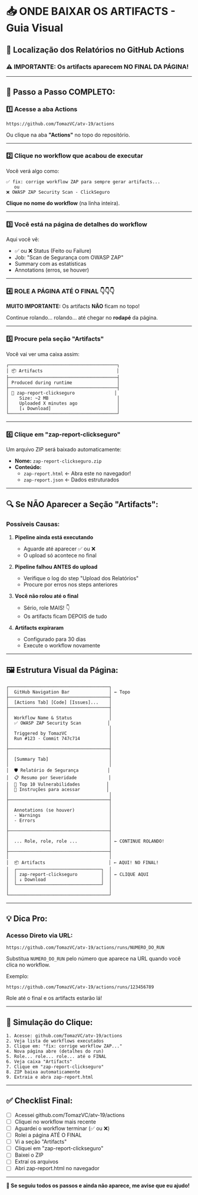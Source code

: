 # 📥 ONDE BAIXAR OS ARTIFACTS - Guia Visual

## 🎯 Localização dos Relatórios no GitHub Actions

### ⚠️ IMPORTANTE: Os artifacts aparecem NO FINAL DA PÁGINA!

---

## 📍 Passo a Passo COMPLETO:

### **1️⃣ Acesse a aba Actions**
```
https://github.com/TomazVC/atv-19/actions
```
Ou clique na aba **"Actions"** no topo do repositório.

---

### **2️⃣ Clique no workflow que acabou de executar**

Você verá algo como:
```
✅ fix: corrige workflow ZAP para sempre gerar artifacts...
   ou
❌ OWASP ZAP Security Scan - ClickSeguro
```

**Clique no nome do workflow** (na linha inteira).

---

### **3️⃣ Você está na página de detalhes do workflow**

Aqui você vê:
- ✅ ou ❌ Status (Feito ou Failure)
- Job: "Scan de Segurança com OWASP ZAP"
- Summary com as estatísticas
- Annotations (erros, se houver)

---

### **4️⃣ ROLE A PÁGINA ATÉ O FINAL** 👇👇👇

**MUITO IMPORTANTE:** Os artifacts **NÃO** ficam no topo!

Continue rolando... rolando... até chegar no **rodapé** da página.

---

### **5️⃣ Procure pela seção "Artifacts"**

Você vai ver uma caixa assim:

```
┌─────────────────────────────────────────┐
│ 📦 Artifacts                            │
├─────────────────────────────────────────┤
│ Produced during runtime                 │
├─────────────────────────────────────────┤
│ 📄 zap-report-clickseguro               │
│    Size: ~2 MB                          │
│    Uploaded X minutes ago               │
│    [↓ Download]                         │
└─────────────────────────────────────────┘
```

---

### **6️⃣ Clique em "zap-report-clickseguro"**

Um arquivo ZIP será baixado automaticamente:
- **Nome:** `zap-report-clickseguro.zip`
- **Conteúdo:**
  - `zap-report.html` ← Abra este no navegador!
  - `zap-report.json` ← Dados estruturados

---

## 🔍 Se NÃO Aparecer a Seção "Artifacts":

### Possíveis Causas:

1. **Pipeline ainda está executando**
   - Aguarde até aparecer ✅ ou ❌
   - O upload só acontece no final

2. **Pipeline falhou ANTES do upload**
   - Verifique o log do step "Upload dos Relatórios"
   - Procure por erros nos steps anteriores

3. **Você não rolou até o final**
   - Sério, role MAIS! 👇
   - Os artifacts ficam DEPOIS de tudo

4. **Artifacts expiraram**
   - Configurado para 30 dias
   - Execute o workflow novamente

---

## 🖼️ Estrutura Visual da Página:

```
┌──────────────────────────────────────┐
│  GitHub Navigation Bar               │ ← Topo
├──────────────────────────────────────┤
│  [Actions Tab] [Code] [Issues]...    │
├──────────────────────────────────────┤
│                                      │
│  Workflow Name & Status              │
│  ✅ OWASP ZAP Security Scan          │
│                                      │
│  Triggered by TomazVC                │
│  Run #123 · Commit 747c714           │
│                                      │
├──────────────────────────────────────┤
│                                      │
│  [Summary Tab]                       │
│                                      │
│  🛡️ Relatório de Segurança           │
│  📋 Resumo por Severidade            │
│  🎯 Top 10 Vulnerabilidades          │
│  📄 Instruções para acessar          │
│                                      │
├──────────────────────────────────────┤
│                                      │
│  Annotations (se houver)             │
│  - Warnings                          │
│  - Errors                            │
│                                      │
├──────────────────────────────────────┤
│                                      │
│  ... Role, role, role ...            │ ← CONTINUE ROLANDO!
│                                      │
├──────────────────────────────────────┤
│                                      │
│  📦 Artifacts                        │ ← AQUI! NO FINAL!
│  ┌────────────────────────────────┐  │
│  │ zap-report-clickseguro         │  │ ← CLIQUE AQUI
│  │ ↓ Download                     │  │
│  └────────────────────────────────┘  │
│                                      │
└──────────────────────────────────────┘
```

---

## 💡 Dica Pro:

### Acesso Direto via URL:

```
https://github.com/TomazVC/atv-19/actions/runs/NUMERO_DO_RUN
```

Substitua `NUMERO_DO_RUN` pelo número que aparece na URL quando você clica no workflow.

Exemplo:
```
https://github.com/TomazVC/atv-19/actions/runs/123456789
```

Role até o final e os artifacts estarão lá!

---

## 🎥 Simulação do Clique:

```
1. Acesse: github.com/TomazVC/atv-19/actions
2. Veja lista de workflows executados
3. Clique em: "fix: corrige workflow ZAP..."
4. Nova página abre (detalhes do run)
5. Role... role... role... até o FINAL
6. Veja caixa "Artifacts"
7. Clique em "zap-report-clickseguro"
8. ZIP baixa automaticamente
9. Extraia e abra zap-report.html
```

---

## ✅ Checklist Final:

- [ ] Acessei github.com/TomazVC/atv-19/actions
- [ ] Cliquei no workflow mais recente
- [ ] Aguardei o workflow terminar (✅ ou ❌)
- [ ] Rolei a página ATÉ O FINAL
- [ ] Vi a seção "Artifacts"
- [ ] Cliquei em "zap-report-clickseguro"
- [ ] Baixei o ZIP
- [ ] Extraí os arquivos
- [ ] Abri zap-report.html no navegador

---

**🎯 Se seguiu todos os passos e ainda não aparece, me avise que eu ajudo!**